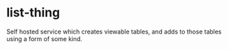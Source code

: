 # list-thing
Self hosted service which creates viewable tables, and adds to those tables using a form of some kind.
